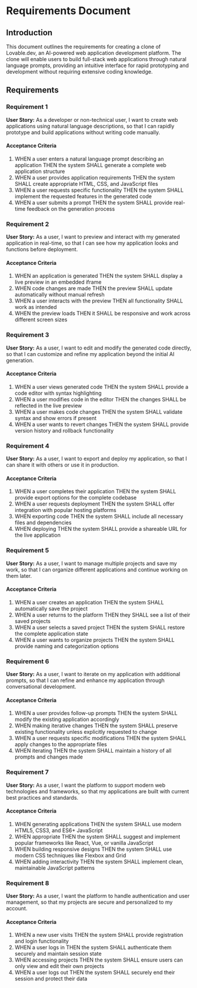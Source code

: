 # Requirements Document

## Introduction

This document outlines the requirements for creating a clone of Lovable.dev, an AI-powered web application development platform. The clone will enable users to build full-stack web applications through natural language prompts, providing an intuitive interface for rapid prototyping and development without requiring extensive coding knowledge.

## Requirements

### Requirement 1

**User Story:** As a developer or non-technical user, I want to create web applications using natural language descriptions, so that I can rapidly prototype and build applications without writing code manually.

#### Acceptance Criteria

1. WHEN a user enters a natural language prompt describing an application THEN the system SHALL generate a complete web application structure
2. WHEN a user provides application requirements THEN the system SHALL create appropriate HTML, CSS, and JavaScript files
3. WHEN a user requests specific functionality THEN the system SHALL implement the requested features in the generated code
4. WHEN a user submits a prompt THEN the system SHALL provide real-time feedback on the generation process

### Requirement 2

**User Story:** As a user, I want to preview and interact with my generated application in real-time, so that I can see how my application looks and functions before deployment.

#### Acceptance Criteria

1. WHEN an application is generated THEN the system SHALL display a live preview in an embedded iframe
2. WHEN code changes are made THEN the preview SHALL update automatically without manual refresh
3. WHEN a user interacts with the preview THEN all functionality SHALL work as intended
4. WHEN the preview loads THEN it SHALL be responsive and work across different screen sizes

### Requirement 3

**User Story:** As a user, I want to edit and modify the generated code directly, so that I can customize and refine my application beyond the initial AI generation.

#### Acceptance Criteria

1. WHEN a user views generated code THEN the system SHALL provide a code editor with syntax highlighting
2. WHEN a user modifies code in the editor THEN the changes SHALL be reflected in the live preview
3. WHEN a user makes code changes THEN the system SHALL validate syntax and show errors if present
4. WHEN a user wants to revert changes THEN the system SHALL provide version history and rollback functionality

### Requirement 4

**User Story:** As a user, I want to export and deploy my application, so that I can share it with others or use it in production.

#### Acceptance Criteria

1. WHEN a user completes their application THEN the system SHALL provide export options for the complete codebase
2. WHEN a user requests deployment THEN the system SHALL offer integration with popular hosting platforms
3. WHEN exporting code THEN the system SHALL include all necessary files and dependencies
4. WHEN deploying THEN the system SHALL provide a shareable URL for the live application

### Requirement 5

**User Story:** As a user, I want to manage multiple projects and save my work, so that I can organize different applications and continue working on them later.

#### Acceptance Criteria

1. WHEN a user creates an application THEN the system SHALL automatically save the project
2. WHEN a user returns to the platform THEN they SHALL see a list of their saved projects
3. WHEN a user selects a saved project THEN the system SHALL restore the complete application state
4. WHEN a user wants to organize projects THEN the system SHALL provide naming and categorization options

### Requirement 6

**User Story:** As a user, I want to iterate on my application with additional prompts, so that I can refine and enhance my application through conversational development.

#### Acceptance Criteria

1. WHEN a user provides follow-up prompts THEN the system SHALL modify the existing application accordingly
2. WHEN making iterative changes THEN the system SHALL preserve existing functionality unless explicitly requested to change
3. WHEN a user requests specific modifications THEN the system SHALL apply changes to the appropriate files
4. WHEN iterating THEN the system SHALL maintain a history of all prompts and changes made

### Requirement 7

**User Story:** As a user, I want the platform to support modern web technologies and frameworks, so that my applications are built with current best practices and standards.

#### Acceptance Criteria

1. WHEN generating applications THEN the system SHALL use modern HTML5, CSS3, and ES6+ JavaScript
2. WHEN appropriate THEN the system SHALL suggest and implement popular frameworks like React, Vue, or vanilla JavaScript
3. WHEN building responsive designs THEN the system SHALL use modern CSS techniques like Flexbox and Grid
4. WHEN adding interactivity THEN the system SHALL implement clean, maintainable JavaScript patterns

### Requirement 8

**User Story:** As a user, I want the platform to handle authentication and user management, so that my projects are secure and personalized to my account.

#### Acceptance Criteria

1. WHEN a new user visits THEN the system SHALL provide registration and login functionality
2. WHEN a user logs in THEN the system SHALL authenticate them securely and maintain session state
3. WHEN accessing projects THEN the system SHALL ensure users can only view and edit their own projects
4. WHEN a user logs out THEN the system SHALL securely end their session and protect their data